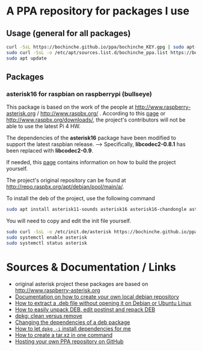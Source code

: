 # A PPA repository for packages I use

## Usage (general for all packages)
```bash
curl -SsL https://bochinche.github.io/ppa/bochinche_KEY.gpg | sudo apt-key add -
sudo curl -SsL -o /etc/apt/sources.list.d/bochinche_ppa.list https://bochinche.github.io/ppa/bochinche_list_file.list
sudo apt update
```

## Packages
### asterisk16 for raspbian on raspberrypi (bullseye)
This package is based on the work of the people at <http://www.raspberry-asterisk.org> / <http://www.raspbx.org/> . According to this [page](http://www.raspberry-asterisk.org/downloads/) or <http://www.raspbx.org/downloads/>, the project's contributors will not be able to use the latest Pi 4 HW. 

The dependencies of the **asterisk16** package have been modified to support the latest raspbian release. 
--> Specifically, **libcodec2-0.8.1** has been replaced with **libcodec2-0.9**.

If needed, this [page](https://www.dslreports.com/forum/r30661088-PBX-FreePBX-for-the-Raspberry-Pi) contains information on how to build the project yourself. 

The project's original repository can be found at <http://repo.raspbx.org/apt/debian/pool/main/a/>. 

To install the deb of the project, use the following command
```bash
sudo apt install asterisk11-sounds asterisk16 asterisk16-chandongle asterisk16-codecg729 
```

You will need to copy and edit the init file yourself.
```bash
sudo curl -SsL -o /etc/init.de/asterisk https://bochinche.github.io/ppa/init_files/asterisk
sudo systemctl enable asterisk 
sudo systemctl status asterisk 
```

# Sources & Documentation / Links
- original asterisk project these packages are based on http://www.raspberry-asterisk.org
- [Documentation on how to create your own local debian repository](https://rpmdeb.com/devops-articles/how-to-create-local-debian-repository/)
- [How to extract a .deb file without opening it on Debian or Ubuntu Linux](https://www.cyberciti.biz/faq/how-to-extract-a-deb-file-without-opening-it-on-debian-or-ubuntu-linux/)
- [How to easily unpack DEB, edit postinst and repack DEB](https://unix.stackexchange.com/questions/138188/easily-unpack-deb-edit-postinst-and-repack-deb)
- [dpkg: clean versus remove](https://linuxprograms.wordpress.com/2010/05/12/dpkg-purge-versus-remove/)
- [Changing the dependencies of a deb package](https://coderwall.com/p/hes3ha/change-the-dependencies-of-a-deb-package)
- [How to let `dpkg -i` install dependencies for me](https://askubuntu.com/questions/40011/how-to-let-dpkg-i-install-dependencies-for-me)
- [How to create a tar.xz in one command](https://stackoverflow.com/questions/18855850/create-a-tar-xz-in-one-command)
- [Hosting your own PPA repository on GitHub](https://assafmo.github.io/2019/05/02/ppa-repo-hosted-on-github.html)
